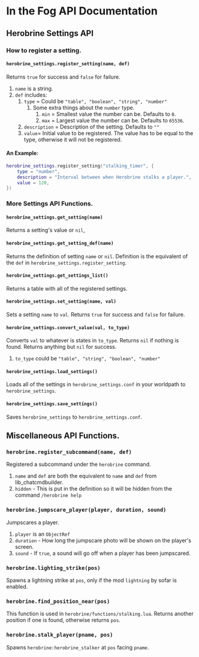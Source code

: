 # In the Fog API Documentation

## Herobrine Settings API

### How to register a setting.

#### `herobrine_settings.register_setting(name, def)`

Returns `true` for success and `false` for failure.

1. `name` is a string.
2. `def` includes:
   1. `type` = Could be `"table", "boolean", "string", "number"`
      1. Some extra things about the `number` type.
         1. `min` = Smallest value the number can be. Defaults to `0`.
         2. `max` = Largest value the number can be. Defaults to `65536`.
   2. `description` = Description of the setting. Defaults to `""`
   3. `value`= Initial value to be registered. The value has to be equal to the type, otherwise it will not be registered.

#### An Example:

``` lua
herobrine_settings.register_setting("stalking_timer", {
    type = "number",
    description = "Interval between when Herobrine stalks a player.",
    value = 120,
})
```

### More Settings API Functions.

#### `herobrine_settings.get_setting(name)`

Returns a setting's value or `nil`,

#### `herobrine_settings.get_setting_def(name)`

Returns the definition of setting `name` or `nil`. Definition is the equivalent of the `def` in `herobrine_settings.register_setting`.

#### `herobrine_settings.get_settings_list()`

Returns a table with all of the registered settings.

#### `herobrine_settings.set_setting(name, val)`

Sets a setting `name` to `val`. Returns `true` for success and `false` for failure.

#### `herobrine_settings.convert_value(val, to_type)`

Converts `val` to whatever is states in `to_type`. Returns `nil` if nothing is found. Returns anything but `nil` for success.

1.  `to_type` could be `"table", "string", "boolean", "number"`

#### `herobrine_settings.load_settings()`

Loads all of the settings in `herobrine_settings.conf` in your worldpath to `herobrine_settings`.

#### `herobrine_settings.save_settings()`

Saves `herobrine_settings` to `herobrine_settings.conf`.

## Miscellaneous API Functions.

### `herobrine.register_subcommand(name, def)`

Registered a subcommand under the `herobrine` command.

1. `name` and `def` are both the equivalent to `name` and `def` from lib_chatcmdbuilder.
2. `hidden` - This is put in the definition so it will be hidden from the command `/herobrine help`

### `herobrine.jumpscare_player(player, duration, sound)`

Jumpscares a player.

1. `player` is an `ObjectRef`
2. `duration` - How long the jumpscare photo will be shown on the player's screen.
3. `sound` - If `true`, a sound will go off when a player has been jumpscared.

### `herobrine.lighting_strike(pos)`

Spawns a lightning strike at `pos`, only if the mod `lightning` by sofar is enabled.

### `herobrine.find_position_near(pos)`

This function is used in `herobrine/functions/stalking.lua`. Returns another position if one is found, otherwise returns `pos`.

### `herobrine.stalk_player(pname, pos)`

Spawns `herobrine:herobrine_stalker` at `pos` facing `pname`.